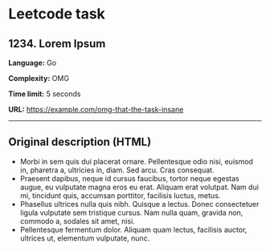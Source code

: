 # Leetcode task 

## 1234. Lorem Ipsum

**Language:** 
Go

**Complexity:** 
OMG

**Time limit:**
5 seconds

**URL:** 
https://example.com/omg-that-the-task-insane

---
## Original description (HTML)

<p>
<ul>
	<li>Morbi in sem quis dui placerat ornare. Pellentesque odio nisi, euismod in, pharetra a, ultricies in, diam. Sed arcu. Cras consequat.</li>
	<li>Praesent dapibus, neque id cursus faucibus, tortor neque egestas augue, eu vulputate magna eros eu erat. Aliquam erat volutpat. Nam dui mi, tincidunt quis, accumsan porttitor, facilisis luctus, metus.</li>
	<li>Phasellus ultrices nulla quis nibh. Quisque a lectus. Donec consectetuer ligula vulputate sem tristique cursus. Nam nulla quam, gravida non, commodo a, sodales sit amet, nisi.</li>
	<li>Pellentesque fermentum dolor. Aliquam quam lectus, facilisis auctor, ultrices ut, elementum vulputate, nunc.</li>
</ul>
</p>